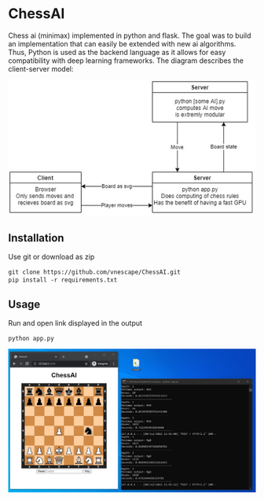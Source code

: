 # ChessAI
Chess ai (minimax) implemented in python and flask. The goal was to build an implementation that can easily be extended with new ai algorithms. Thus, Python is used as the backend language as it allows for easy compatibility with deep learning frameworks.
The diagram describes the client-server model:

[<img src="images/diagram.jpg">](diagram)

## Installation
Use git or download as zip
```
git clone https://github.com/vnescape/ChessAI.git 
pip install -r requirements.txt
```

## Usage
Run and open link displayed in the output
```
python app.py
```

[<img src="images/demo.jpg">](demo)